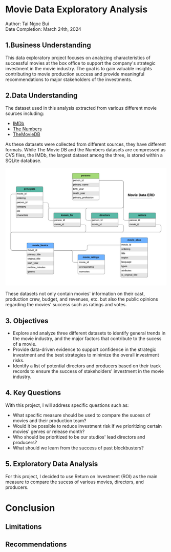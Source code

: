 # Movie Data Exploratory Analysis

Author: Tai Ngoc Bui <br>
Date Completion: March 24th, 2024

## 1.Business Understanding
This data exploratory project focuses on analyzing characteristics of successful movies at the box office to support the company's strategic investment in the movie industry. The goal is to gain valuable insights contributing to movie production success and provide meaningful recommendations to major stakeholders of the investments.

## 2.Data Understanding
The dataset used in this analysis extracted from various different movie sources including:

* [IMDb](https://www.imdb.com/)
* [The Numbers](https://www.the-numbers.com/)
* [TheMovieDB](https://www.themoviedb.org/) <br>

As these datasets were collected from different sources, they have different formats. While The Movie DB and the Numbers datasets are compressed as CVS files, the IMDb, the largest dataset among the three, is stored within a SQLite database.<br>

![IMDb database structure](https://github.com/taingocbui/phase2_project/blob/main/photos/movie_data_erd.jpeg)

These datasets not only contain movies' information on their cast, production crew, budget, and revenues, etc. but also the public opinions regarding the movies' success such as ratings and votes.


## 3. Objectives
* Explore and analyze three different datasets to identify general trends in the movie industry, and the major factors that contribute to the sucess of a movie.
* Provide data-driven evidence to support confidence in the strategic investment and the best strategies to minimize the overall investment risks.
* Identify a list of potential directors and producers based on their track records to ensure the success of stakeholders' investment in the movie industry.

## 4. Key Questions
With this project, I will address specific questions such as:
* What specific measure should be used to compare the sucess of movies and their production team?
* Would it be possible to reduce investment risk if we prioritizing certain movies' genres or release month?
* Who should be prioritized to be our studios' lead directors and producers?
* What should we learn from the success of past blockbusters?

## 5. Exploratory Data Analysis
For this project, I decided to use Return on Investment (ROI) as the main measure to compare the sucess of various movies, directors, and producers. 

# Conclusion

## Limitations

## Recommendations